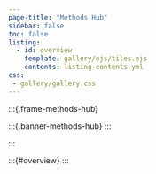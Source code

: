 ```yaml
---
page-title: "Methods Hub"
sidebar: false
toc: false
listing:
  - id: overview
    template: gallery/ejs/tiles.ejs
    contents: listing-contents.yml
css: 
 - gallery/gallery.css
---
```


:::{.frame-methods-hub}

:::{.banner-methods-hub}
:::

:::

:::{#overview}
:::
